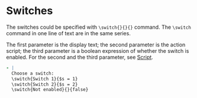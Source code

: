 # Switches
The switches could be specified with `\switch{}{}{}` command.
The `\switch` command in one line of text are in the same series.

The first parameter is the display text;
the second parameter is the action script;
the third parameter is a boolean expression of whether the switch is enabled.
For the second and the third parameter, see [Script](./script.md).

``` yaml
- |
  Choose a switch:
  \switch{Switch 1}{$s = 1}
  \switch{Switch 2}{$s = 2}
  \switch{Not enabled}{}{false}
```
